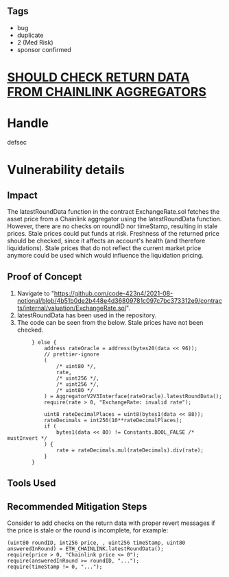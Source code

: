## Tags

- bug
- duplicate
- 2 (Med Risk)
- sponsor confirmed

# [SHOULD CHECK RETURN DATA FROM CHAINLINK AGGREGATORS](https://github.com/code-423n4/2021-08-notional-findings/issues/34) 

# Handle

defsec


# Vulnerability details

## Impact

The latestRoundData function in the contract ExchangeRate.sol fetches the asset price from a Chainlink aggregator using the latestRoundData function. However, there are no checks on roundID nor timeStamp, resulting in stale prices. Stale prices could put funds at risk. Freshness of the returned price should be checked, since it affects an account's health (and therefore liquidations). Stale prices that do not reflect the current market price anymore could be used which would influence the liquidation pricing.


## Proof of Concept

1. Navigate to "https://github.com/code-423n4/2021-08-notional/blob/4b51b0de2b448e4d36809781c097c7bc373312e9/contracts/internal/valuation/ExchangeRate.sol".
2. latestRoundData has been used in the repository.
3. The code can be seen from the below. Stale prices have not been checked.

```
        } else {
            address rateOracle = address(bytes20(data << 96));
            // prettier-ignore
            (
                /* uint80 */,
                rate,
                /* uint256 */,
                /* uint256 */,
                /* uint80 */
            ) = AggregatorV2V3Interface(rateOracle).latestRoundData();
            require(rate > 0, "ExchangeRate: invalid rate");

            uint8 rateDecimalPlaces = uint8(bytes1(data << 88));
            rateDecimals = int256(10**rateDecimalPlaces);
            if (
                bytes1(data << 80) != Constants.BOOL_FALSE /* mustInvert */
            ) {
                rate = rateDecimals.mul(rateDecimals).div(rate);
            }
        }

```

## Tools Used

## Recommended Mitigation Steps

Consider to add checks on the return data with proper revert messages if the price is stale or the round is incomplete, for example:

```
(uint80 roundID, int256 price, , uint256 timeStamp, uint80 answeredInRound) = ETH_CHAINLINK.latestRoundData();
require(price > 0, "Chainlink price <= 0"); 
require(answeredInRound >= roundID, "...");
require(timeStamp != 0, "...");
```


